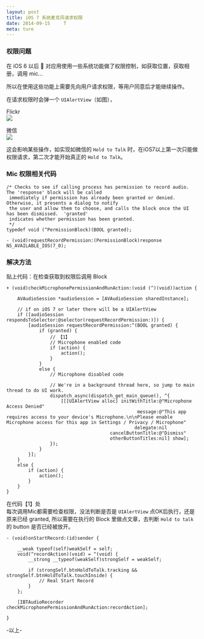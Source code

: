 ```yaml
---
layout: post
title: iOS 7 系统麦克风请求权限
date: 2014-09-15     T
meta: ture
---
```


### 权限问题

在 iOS 6 以后  对应用使用一些系统功能做了权限控制，如获取位置，获取相册，调用 mic...

所以在使用这些功能上需要先向用户请求权限，等用户同意后才能继续操作。

在请求权限时会弹一个 `UIAlertView`（如图），  

Flickr   
![](https://farm4.staticflickr.com/3910/15061447188_7251995348_z.jpg)
  
  
微信  
![](https://farm6.staticflickr.com/5575/15224997626_1b002a2216.jpg)   

这会影响某些操作，如实现如微信的 `Hold to Talk` 时，在iOS7以上第一次只能做权限请求，第二次才能开始真正的 `Hold to Talk`。

### Mic 权限相关代码
```
/* Checks to see if calling process has permission to record audio.  The 'response' block will be called
 immediately if permission has already been granted or denied.  Otherwise, it presents a dialog to notify
 the user and allow them to choose, and calls the block once the UI has been dismissed.  'granted'
 indicates whether permission has been granted.
 */
typedef void (^PermissionBlock)(BOOL granted);

- (void)requestRecordPermission:(PermissionBlock)response NS_AVAILABLE_IOS(7_0);
```

### 解决方法

贴上代码：在检查获取到权限后调用 Block

```
+ (void)checkMicrophonePermissionAndRunAction:(void (^)(void))action {
    
    AVAudioSession *audioSession = [AVAudioSession sharedInstance];
    
    // if on iOS 7 or later there will be a UIAlertView
    if ([audioSession respondsToSelector:@selector(requestRecordPermission:)]) {
        [audioSession requestRecordPermission:^(BOOL granted) {
            if (granted) {
            	// 【1】
                // Microphone enabled code
                if (action) {
                    action();
                }
            }
            else {
                // Microphone disabled code
                
                // We're in a background thread here, so jump to main thread to do UI work.
                dispatch_async(dispatch_get_main_queue(), ^{
                    [[[UIAlertView alloc] initWithTitle:@"Microphone Access Denied"
                                                message:@"This app requires access to your device's Microphone.\n\nPlease enable Microphone access for this app in Settings / Privacy / Microphone"
                                               delegate:nil
                                      cancelButtonTitle:@"Dismiss"
                                      otherButtonTitles:nil] show];
                });
            }
        }];
    }
    else {
        if (action) {
            action();
        }
    }
}

```

在代码【1】处   
每次调用Mic都需要检查权限，没法判断是否是 `UIAlertView` 点OK后执行，还是原来已经 granted, 所以需要在执行的 Block 里做点文章，去判断 `Hold to talk` 的 button 是否已经被放开。

```
- (void)onStartRecord:(id)sender {
    
    __weak typeof(self)weakSelf = self;
    void(^recordAction)(void) = ^(void) {
        __strong __typeof(weakSelf)strongSelf = weakSelf;
        
        if (strongSelf.btnHoldToTalk.tracking && strongSelf.btnHoldToTalk.touchInside) {
            // Real Start Record
        }
    };
    
    [IBTAudioRecorder checkMicrophonePermissionAndRunAction:recordAction];
    
}
```

-以上-
